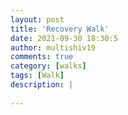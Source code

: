 ```yaml
---
layout: post
title: 'Recovery Walk'
date: 2021-09-30 18:30:5
author: multishiv19
comments: true
category: [walks]
tags: [Walk]
description: |
    
---
```





<div width='100%' class='strava-embed-placeholder' data-embed-type='activity' data-embed-id='6041138714'></div>
<script src='https://strava-embeds.com/embed.js'></script>
